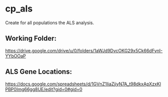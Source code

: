 # cp_als

Create for all populations the ALS analysis.

## Working Folder:
https://drive.google.com/drive/u/0/folders/1aWJd9DvcOKG29x5Ck66dFynI-YYbOOaP

## ALS Gene Locations: 
https://docs.google.com/spreadsheets/d/1GVnZ1IiaZjiyN7A_t98dkxApXzxKlPBP0Img66gg8UE/edit?gid=0#gid=0



